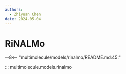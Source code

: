 ```yaml
---
authors:
  - Zhiyuan Chen
date: 2024-05-04
---
```


# RiNALMo

--8<-- "multimolecule/models/rinalmo/README.md:45:"

::: multimolecule.models.rinalmo
